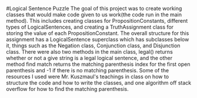 #Logical Sentence Puzzle
The goal of this project was to create working classes that would make code given to us work(the code run in the main method). This includes creating classes for PropositionConstants, different types of LogicalSentences, and creating a TruthAssignment class for storing the value of each PropositionConstant. The overall structure for this assignment has a LogicalSentence superclass which has subclasses below it, things such as the Negation class, Conjunction class, and Disjunction class. There were also two methods in the main class, legal() returns whether or not a give string is a legal logical sentence, and the other method find match returns the matching parenthesis index for the first open parenthesis and -1 if there is no matching parenthesis. Some of the resources I used were Mr. Kuszmaul's teachings in class on how to structure the code and how to write the classes, and one algorithm off stack overflow for how to find the matching parenthesis.